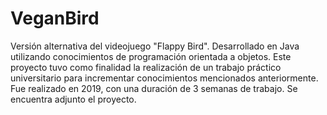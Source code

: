# VeganBird
Versión alternativa del videojuego "Flappy Bird".
Desarrollado en Java utilizando conocimientos de programación orientada a objetos.
Este proyecto tuvo como finalidad la realización de un trabajo práctico universitario para incrementar conocimientos mencionados anteriormente.
Fue realizado en 2019, con una duración de 3 semanas de trabajo.
Se encuentra adjunto el proyecto.
